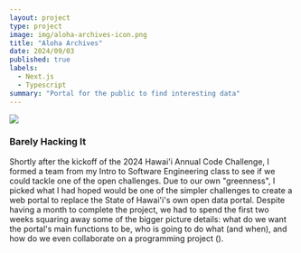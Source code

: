 ```yaml
---
layout: project
type: project
image: img/aloha-archives-icon.png
title: "Aloha Archives"
date: 2024/09/03
published: true
labels:
  - Next.js
  - Typescript
summary: "Portal for the public to find interesting data"
---
```

<img class="img-fluid" src="../img/aloha-archives.png">

### Barely Hacking It
Shortly after the kickoff of the 2024 Hawai'i Annual Code Challenge, I formed a team from my Intro to Software Engineering class to see if we could tackle one of the open challenges. Due to our own "greenness", I picked what I had hoped would be one of the simpler challenges to create a web portal to replace the State of Hawai'i's own open data portal. Despite having a month to complete the project, we had to spend the first two weeks squaring away some of the bigger picture details: what do we want the portal's main functions to be, who is going to do what (and when), and how do we even collaborate on a programming project ().